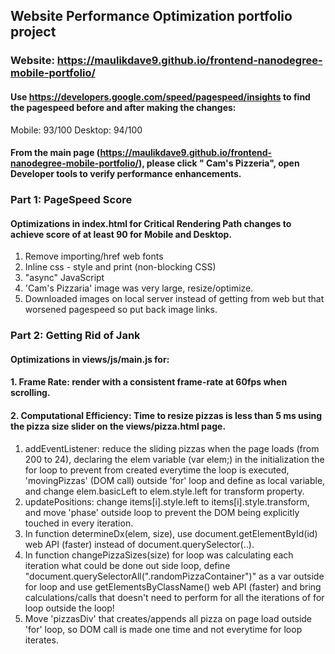 ## Website Performance Optimization portfolio project ##

### Website: https://maulikdave9.github.io/frontend-nanodegree-mobile-portfolio/ ###

#### Use https://developers.google.com/speed/pagespeed/insights to find the pagespeed before and after making the changes: ####
Mobile: 93/100
Desktop: 94/100

#### From the main page (https://maulikdave9.github.io/frontend-nanodegree-mobile-portfolio/), please click " Cam's Pizzeria", open Developer tools to verify performance enhancements. ####

### Part 1:  PageSpeed Score ###
#### Optimizations in index.html for Critical Rendering Path changes to achieve score of at least 90 for Mobile and Desktop. ####

1. Remove importing/href web fonts
2. Inline css - style and print (non-blocking CSS)
3. "async" JavaScript 
4. 'Cam's Pizzaria' image was very large, resize/optimize.  
5. Downloaded images on local server instead of getting from web but that worsened pagespeed so put back image links.

### Part 2: Getting Rid of Jank ###
#### Optimizations in views/js/main.js for: ####
#### 1. Frame Rate: render with a consistent frame-rate at 60fps when scrolling. ####
#### 2. Computational Efficiency: Time to resize pizzas is less than 5 ms using the pizza size slider on the views/pizza.html page. ####


1. addEventListener: reduce the sliding pizzas when the page loads (from 200 to 24), declaring the elem variable (var elem;) in the initialization the for loop 
   to prevent from created everytime the loop is executed, 'movingPizzas' (DOM call) outside 'for' loop and define as local variable,  and change elem.basicLeft to elem.style.left for transform property.
2. updatePositions: change items[i].style.left to items[i].style.transform, and move 'phase' outside loop to prevent the DOM being explicitly touched in every
   iteration.
3. In function determineDx(elem, size), use document.getElementById(id) web API (faster) instead of document.querySelector(..).
4. In function changePizzaSizes(size) for loop was calculating each iteration what could be done out side loop, 
   define "document.querySelectorAll(".randomPizzaContainer")" as a var outside for loop and use getElementsByClassName() web API (faster)
   and bring calculations/calls that doesn't need to perform for all the iterations of for loop outside the loop!
5. Move 'pizzasDiv' that creates/appends all pizza on page load outside 'for' loop, so DOM call is made one time and not everytime for loop iterates.
